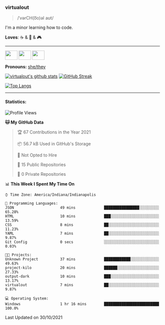 ### virtualout
> /ˈvərCH(o͞o)əl aʊt/
> 
I'm a minor learning how to code.

**Loves**: ☕ & 🍫 & 🎮

-----
<p align="left">
<a href="https://twitter.com/ashexadecimal/" target="blank"><img align="center" src="https://cdn.jsdelivr.net/npm/simple-icons@3.0.1/icons/twitter.svg" alt="" height="30" width="40" /></a>
<a href="https://twitch.tv/sleepilylive" target="blank"><img align="center" src="https://cdn.jsdelivr.net/npm/simple-icons@3.0.1/icons/twitch.svg" alt="" height="30" width="40" /></a>
<a href="https://www.youtube.com/channel/UCVVgwKvv9UAbgsIWvYUSnkQ" target="blank"><img align="center" src="https://cdn.jsdelivr.net/npm/simple-icons@3.0.1/icons/youtube.svg" alt="" height="30" width="40" /></a>
</p>

**Pronouns:** [she/they](https://pronoun.is/she/:or/they)

[![virtualout's github stats](https://github-readme-stats.vercel.app/api?username=virtualout&theme=github_dark&show_icons=true)](https://github.com/anuraghazra/github-readme-stats)
[![GitHub Streak](http://github-readme-streak-stats.herokuapp.com?user=virtualout&theme=github-dark&date_format=M%20j%5B%2C%20Y%5D)](https://git.io/streak-stats)

[![Top Langs](https://github-readme-stats.vercel.app/api/top-langs/?username=virtualout&layout=compact&theme=github_dark)](https://github.com/anuraghazra/github-readme-stats)

-----

#### Statistics:

<!--START_SECTION:waka-->
![Profile Views](http://img.shields.io/badge/Profile%20Views-1-blue)

**🐱 My GitHub Data** 

> 🏆 67 Contributions in the Year 2021
 > 
> 📦 56.7 kB Used in GitHub's Storage 
 > 
> 🚫 Not Opted to Hire
 > 
> 📜 15 Public Repositories 
 > 
> 🔑 0 Private Repositories  
 > 
📊 **This Week I Spent My Time On** 

```text
⌚︎ Time Zone: America/Indiana/Indianapolis

💬 Programming Languages: 
JSON                     49 mins             ████████████████░░░░░░░░░   65.28% 
HTML                     10 mins             ███░░░░░░░░░░░░░░░░░░░░░░   13.59% 
CSS                      8 mins              ██░░░░░░░░░░░░░░░░░░░░░░░   11.23% 
YAML                     7 mins              ██░░░░░░░░░░░░░░░░░░░░░░░   9.87% 
Git Config               0 secs              ░░░░░░░░░░░░░░░░░░░░░░░░░   0.03%

🐱‍💻 Projects: 
Unknown Project          37 mins             ████████████░░░░░░░░░░░░░   49.63% 
project-kilo             20 mins             ██████░░░░░░░░░░░░░░░░░░░   27.33% 
output-dark              10 mins             ███░░░░░░░░░░░░░░░░░░░░░░   13.17% 
virtualout               7 mins              ██░░░░░░░░░░░░░░░░░░░░░░░   9.87%

💻 Operating System: 
Windows                  1 hr 16 mins        █████████████████████████   100.0%

```


 Last Updated on 30/10/2021
<!--END_SECTION:waka-->
